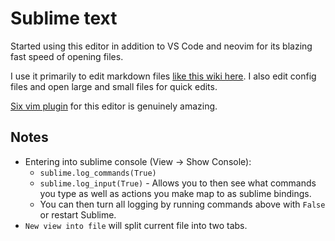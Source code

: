 # Sublime text
Started using this editor in addition to VS Code and neovim for its blazing fast speed of opening files.

I use it primarily to edit markdown files [like this wiki here](../other/wiki-workflow.md). I also edit config files and open large and small files for quick edits.

[Six vim plugin](https://github.com/guillermooo/Six) for this editor is genuinely amazing.

## Notes
- Entering into sublime console (View -> Show Console):
	- `sublime.log_commands(True)`
	- `sublime.log_input(True)` - Allows you to then see what commands you type as well as actions you make map to as sublime bindings.
	- You can then turn all logging by running commands above with `False` or restart Sublime.
- `New view into file` will split current file into two tabs.